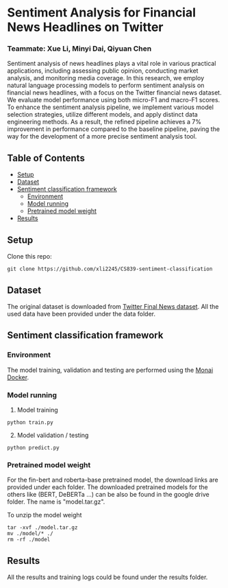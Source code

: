 # Sentiment Analysis for Financial News Headlines on Twitter
### Teammate: Xue Li, Minyi Dai, Qiyuan Chen
Sentiment analysis of news headlines plays a vital role in various practical applications, including assessing public opinion, conducting market analysis, and monitoring media coverage. In this research, we employ natural language processing models to perform sentiment analysis on financial news headlines, with a focus on the Twitter financial news dataset. We evaluate model performance using both micro-F1 and macro-F1 scores. To enhance the sentiment analysis pipeline, we implement various model selection strategies, utilize different models, and apply distinct data engineering methods. As a result, the refined pipeline achieves a 7% improvement in performance compared to the baseline pipeline, paving the way for the development of a more precise sentiment analysis tool.
## Table of Contents
- [Setup](#setup)
- [Dataset](#dataset)
- [Sentiment classification framework](#Sentiment-classification-framework)
  - [Environment](#environment)
  - [Model running](#model-running)
  - [Pretrained model weight](#model-weight)
- [Results](#Results)
## Setup
Clone this repo:
```
git clone https://github.com/xli2245/CS839-sentiment-classification
```
## Dataset
The original dataset is downloaded from [Twitter Final News dataset](https://huggingface.co/datasets/zeroshot/twitter-financial-news-sentiment). All the used data have been provided under the data folder.

## Sentiment classification framework
### Environment
The model training, validation and testing are performed using the [Monai Docker](https://hub.docker.com/r/projectmonai/monai).
### Model running
1.  Model training
```
python train.py
```
2. Model validation / testing
```
python predict.py
```
### Pretrained model weight
For the fin-bert and roberta-base pretrained model, the download links are provided under each folder. The downloaded pretrained models for the others like (BERT, DeBERTa ...) can be also be found in the google drive folder. The name is "model.tar.gz".

To unzip the model weight
```
tar -xvf ./model.tar.gz
mv ./model/* ./
rm -rf ./model
```

## Results
All the results and training logs could be found under the results folder.
